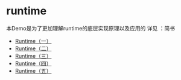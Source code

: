 # runtime
本Demo是为了更加理解runtime的底层实现原理以及应用的
详见 ：简书

- [Runtime（一）](https://www.jianshu.com/p/ddbd4c9a2cd3)
- [Runtime（二）](https://www.jianshu.com/p/54fc6966ad36)
- [Runtime（三）](https://www.jianshu.com/p/e553851dab96)
- [Runtime（四）](https://www.jianshu.com/p/725afc363e51)
- [Runtime（五）](https://www.jianshu.com/p/e6e8d2373dc1)
